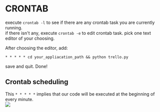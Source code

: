 # CRONTAB
execute 
```crontab -l```
to see if there are any crontab task you are currently running.<br />
if there isn't any, execute ```crontab -e``` to edit crontab task.
pick one text editor of your choosing. <br />

After choosing the editor, add:
```
* * * * * cd your_appliacation_path && python trello.py
```
save and quit. Done!


## Crontab scheduling
This ``` * * * * * ``` implies that our code will be executed at the beginning of every minute. <br />
![](https://i2.wp.com/www.adminschoice.com/wp-content/uploads/2009/12/crontab-layout.png?resize=640%2C284)
